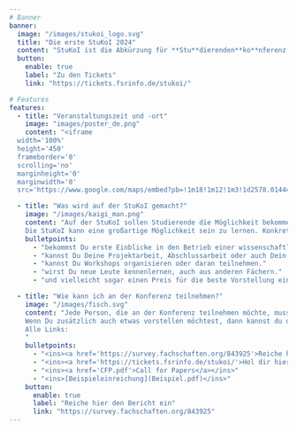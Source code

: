 ```yaml
---
# Banner
banner:
  image: "/images/stukoi_logo.svg"
  title: "Die erste StuKoI 2024"
  content: "StuKoI ist die Abkürzung für **Stu**dierenden**ko**nferenz **I**nformatik und wurde in Zusammenarbeit mit Professor Weyers und dem Fachschaftsrat Informatik der Uni Trier ins Leben gerufen. Ziel der Konferenz ist es, Studierenden die Möglichkeit zu bieten, ihre eigenen Projekte zu präsentieren und dabei wertvolle Erfahrungen im Umgang mit wissenschaftlichen Konferenzen zu sammeln. Unten auf der Seite befinden sich weitere Informationen darüber, welche Art von Beiträgen eingereicht werden können."
  button:
    enable: true
    label: "Zu den Tickets"
    link: "https://tickets.fsrinfo.de/stukoi/"

# Features
features:
  - title: "Veranstaltungszeit und -ort"
    image: "images/poster_de.png"
    content: "<iframe
  width='100%'
  height='450'
  frameborder='0'
  scrolling='no'
  marginheight='0'
  marginwidth='0'
  src='https://www.google.com/maps/embed?pb=!1m18!1m12!1m3!1d2578.0144478259112!2d6.674120576404036!3d49.748171937680375!2m3!1f0!2f0!3f0!3m2!1i1024!2i768!4f13.1!3m3!1m2!1s0x47957c745c48bee1%3A0xaf88c03b9de96d43!2sUni%20Trier%20Capelle%20Campus%202!5e0!3m2!1sde!2sde!4v1706375275289!5m2!1sde!2sde'></iframe>"

  - title: "Was wird auf der StuKoI gemacht?"
    image: "/images/kaigi_man.png"
    content: "Auf der StuKoI sollen Studierende die Möglichkeit bekommen, verschiedene Projekte vorzustellen. Zum einen können die Projekte mithilfe von Postern und 2-minütigen Präsentationen vorgestellt werden. Alternativ besteht die Möglichkeit, Workshops anzubieten, in denen sich über verschiedene Themen ausgetauscht werden kann. Außerdem wird ausreichend Zeit für Pausen eingeplant sein, während denen Snacks und Getränke zur Verfügung stehen.<br>
    Die StuKoI kann eine großartige Möglichkeit sein zu lernen. Konkret..."
    bulletpoints:
      - "bekommst Du erste Einblicke in den Betrieb einer wissenschaftlichen Konferenz."
      - "kannst Du Deine Projektarbeit, Abschlussarbeit oder auch Dein eigenes informatikbezogenes Projekt vorstellen."
      - "kannst Du Workshops organisieren oder daran teilnehmen."
      - "wirst Du neue Leute kennenlernen, auch aus anderen Fächern."
      - "und vielleicht sogar einen Preis für die beste Vorstellung eines Themas gewinnen."

  - title: "Wie kann ich an der Konferenz teilnehmen?"
    image: "/images/fisch.svg"
    content: "Jede Person, die an der Konferenz teilnehmen möchte, muss sich ein kostenloses Ticket bestellen. Den Link findest du unten. Die frühzeitige Reservierung eines Tickets unterstützt den Planungsprozess der Veranstaltung.<br>
    Wenn Du zusätzlich auch etwas vorstellen möchtest, dann kannst du das bis zum **12.04.2024** einreichen. Reiche dafür einen maximal 2-seitigen Bericht ein. Den Call for Papers findest du weiter unten. Du bekommst bis zum 17.04. die Rückmeldung, ob Dein Beitrag angenommen wurde. Bis zum **26.04.** hast du dann Zeit dein Poster und eine einzelne PowerPoint-Folie einzureichen, die deinen Vortrag unterstützen sollen. Die Kosten für den Druck des Posters übernehmen wir! Alternativ kannst Du auch einen Workshop zu einem Thema deiner Wahl leiten. Ein Beispiel für eine solche Einreichung findest du weiter unten.<br>
    Alle Links:
    "
    bulletpoints:
      - "<ins><a href='https://survey.fachschaften.org/843925'>Reiche hier den Bericht ein</a></ins>"
      - "<ins><a href='https://tickets.fsrinfo.de/stukoi/'>Hol dir hier dein Ticket für die StuKoI</a></ins>"
      - "<ins><a href='CFP.pdf'>Call for Papers</a></ins>"
      - "<ins>[Beispieleinreichung](Beispiel.pdf)</ins>"
    button:
      enable: true
      label: "Reiche hier den Bericht ein"
      link: "https://survey.fachschaften.org/843925"
---
```

